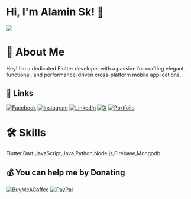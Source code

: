 # Hi, I'm Alamin Sk! 👋
![](https://github-readme-stats.vercel.app/api?username=alaminsk99&theme=dark&hide_border=false&include_all_commits=true&count_private=true)<br/>


# 🚀 About Me
Hey! I’m a dedicated Flutter developer with a passion for crafting elegant, functional, and performance-driven cross-platform mobile applications.


## 🔗 Links
[![Facebook](https://img.shields.io/badge/Facebook-%231877F2.svg?style=for-the-badge&logo=Facebook&logoColor=white)](https://facebook.com/https://www.facebook.com/profile.php?id=61559885787172)
[![Instagram](https://img.shields.io/badge/Instagram-%23E4405F.svg?style=for-the-badge&logo=Instagram&logoColor=white)](https://instagram.com/alaminsk_99)
[![LinkedIn](https://img.shields.io/badge/LinkedIn-%230A66C2.svg?style=for-the-badge&logo=linkedin&logoColor=white)](https://linkedin.com/in/alaminssk)
[![X](https://img.shields.io/badge/X-black.svg?style=for-the-badge&logo=X&logoColor=white)](https://x.com/alaminsk_99)
[![Portfolio](https://img.shields.io/badge/Portfolio-%23000000.svg?style=for-the-badge&logo=firefox&logoColor=#FF7139)](https://alaminssk.web.app)


# 🛠 Skills

   Flutter,Dart,JavaScript,Java,Python,Node.js,Firebase,Mongodb

  ## 💰 You can help me by Donating
  [![BuyMeACoffee](https://img.shields.io/badge/Buy%20Me%20a%20Coffee-ffdd00?style=for-the-badge&logo=buy-me-a-coffee&logoColor=black)](https://buymeacoffee.com/alaminsk99) [![PayPal](https://img.shields.io/badge/PayPal-00457C?style=for-the-badge&logo=paypal&logoColor=white)](https://paypal.me/alamin3132) 

